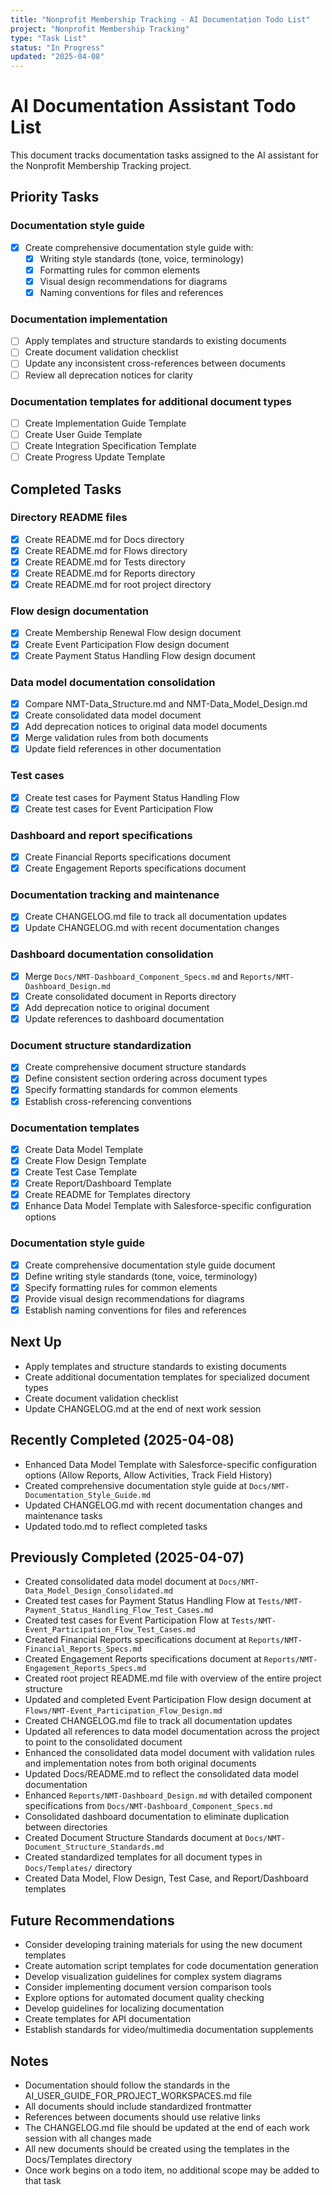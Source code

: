 ```yaml
---
title: "Nonprofit Membership Tracking - AI Documentation Todo List"
project: "Nonprofit Membership Tracking"
type: "Task List"
status: "In Progress"
updated: "2025-04-08"
---
```


# AI Documentation Assistant Todo List

This document tracks documentation tasks assigned to the AI assistant for the Nonprofit Membership Tracking project.

## Priority Tasks

### Documentation style guide
- [x] Create comprehensive documentation style guide with:
  - [x] Writing style standards (tone, voice, terminology)
  - [x] Formatting rules for common elements
  - [x] Visual design recommendations for diagrams
  - [x] Naming conventions for files and references

### Documentation implementation
- [ ] Apply templates and structure standards to existing documents
- [ ] Create document validation checklist
- [ ] Update any inconsistent cross-references between documents
- [ ] Review all deprecation notices for clarity

### Documentation templates for additional document types
- [ ] Create Implementation Guide Template
- [ ] Create User Guide Template
- [ ] Create Integration Specification Template
- [ ] Create Progress Update Template

## Completed Tasks

### Directory README files
- [x] Create README.md for Docs directory
- [x] Create README.md for Flows directory
- [x] Create README.md for Tests directory
- [x] Create README.md for Reports directory
- [x] Create README.md for root project directory

### Flow design documentation
- [x] Create Membership Renewal Flow design document
- [x] Create Event Participation Flow design document
- [x] Create Payment Status Handling Flow design document

### Data model documentation consolidation
- [x] Compare NMT-Data_Structure.md and NMT-Data_Model_Design.md
- [x] Create consolidated data model document
- [x] Add deprecation notices to original data model documents
- [x] Merge validation rules from both documents
- [x] Update field references in other documentation

### Test cases
- [x] Create test cases for Payment Status Handling Flow
- [x] Create test cases for Event Participation Flow

### Dashboard and report specifications
- [x] Create Financial Reports specifications document
- [x] Create Engagement Reports specifications document

### Documentation tracking and maintenance
- [x] Create CHANGELOG.md file to track all documentation updates
- [x] Update CHANGELOG.md with recent documentation changes

### Dashboard documentation consolidation
- [x] Merge `Docs/NMT-Dashboard_Component_Specs.md` and `Reports/NMT-Dashboard_Design.md`
- [x] Create consolidated document in Reports directory
- [x] Add deprecation notice to original document
- [x] Update references to dashboard documentation

### Document structure standardization
- [x] Create comprehensive document structure standards
- [x] Define consistent section ordering across document types
- [x] Specify formatting standards for common elements
- [x] Establish cross-referencing conventions

### Documentation templates
- [x] Create Data Model Template
- [x] Create Flow Design Template
- [x] Create Test Case Template
- [x] Create Report/Dashboard Template
- [x] Create README for Templates directory
- [x] Enhance Data Model Template with Salesforce-specific configuration options

### Documentation style guide
- [x] Create comprehensive documentation style guide document
- [x] Define writing style standards (tone, voice, terminology)
- [x] Specify formatting rules for common elements
- [x] Provide visual design recommendations for diagrams
- [x] Establish naming conventions for files and references

## Next Up
- Apply templates and structure standards to existing documents
- Create additional documentation templates for specialized document types
- Create document validation checklist
- Update CHANGELOG.md at the end of next work session

## Recently Completed (2025-04-08)
- Enhanced Data Model Template with Salesforce-specific configuration options (Allow Reports, Allow Activities, Track Field History)
- Created comprehensive documentation style guide at `Docs/NMT-Documentation_Style_Guide.md`
- Updated CHANGELOG.md with recent documentation changes and maintenance tasks
- Updated todo.md to reflect completed tasks

## Previously Completed (2025-04-07)
- Created consolidated data model document at `Docs/NMT-Data_Model_Design_Consolidated.md`
- Created test cases for Payment Status Handling Flow at `Tests/NMT-Payment_Status_Handling_Flow_Test_Cases.md`
- Created test cases for Event Participation Flow at `Tests/NMT-Event_Participation_Flow_Test_Cases.md`
- Created Financial Reports specifications document at `Reports/NMT-Financial_Reports_Specs.md`
- Created Engagement Reports specifications document at `Reports/NMT-Engagement_Reports_Specs.md`
- Created root project README.md file with overview of the entire project structure
- Updated and completed Event Participation Flow design document at `Flows/NMT-Event_Participation_Flow_Design.md`
- Created CHANGELOG.md file to track all documentation updates
- Updated all references to data model documentation across the project to point to the consolidated document
- Enhanced the consolidated data model document with validation rules and implementation notes from both original documents
- Updated Docs/README.md to reflect the consolidated data model documentation
- Enhanced `Reports/NMT-Dashboard_Design.md` with detailed component specifications from `Docs/NMT-Dashboard_Component_Specs.md`
- Consolidated dashboard documentation to eliminate duplication between directories
- Created Document Structure Standards document at `Docs/NMT-Document_Structure_Standards.md`
- Created standardized templates for all document types in `Docs/Templates/` directory
- Created Data Model, Flow Design, Test Case, and Report/Dashboard templates

## Future Recommendations
- Consider developing training materials for using the new document templates
- Create automation script templates for code documentation generation
- Develop visualization guidelines for complex system diagrams
- Consider implementing document version comparison tools
- Explore options for automated document quality checking
- Develop guidelines for localizing documentation
- Create templates for API documentation
- Establish standards for video/multimedia documentation supplements

## Notes
- Documentation should follow the standards in the AI_USER_GUIDE_FOR_PROJECT_WORKSPACES.md file
- All documents should include standardized frontmatter
- References between documents should use relative links
- The CHANGELOG.md file should be updated at the end of each work session with all changes made 
- All new documents should be created using the templates in the Docs/Templates directory
- Once work begins on a todo item, no additional scope may be added to that task 